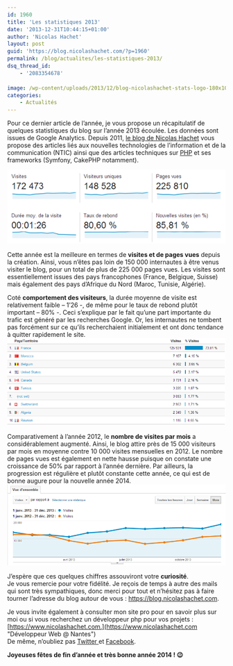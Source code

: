 ```yaml
---
id: 1960
title: 'Les statistiques 2013'
date: '2013-12-31T10:44:15+01:00'
author: 'Nicolas Hachet'
layout: post
guid: 'https://blog.nicolashachet.com/?p=1960'
permalink: /blog/actualites/les-statistiques-2013/
dsq_thread_id:
    - '2083354678'

image: /wp-content/uploads/2013/12/blog-nicolashachet-stats-logo-180x108.png
categories:
    - Actualités
---
```


Pour ce dernier article de l’année, je vous propose un récapitulatif de quelques statistiques du blog sur l’année 2013 écoulée. Les données sont issues de Google Analytics. Depuis 2011, [le blog de Nicolas Hachet](https://blog.nicolashachet.com "Le Blog PHP de Nicolas Hachet") vous propose des articles liés aux nouvelles technologies de l’information et de la communication (NTIC) ainsi que des articles techniques sur [PHP](https://www.nicolashachet.com/blog/tag/php-2/ "Tag PHP") et ses frameworks (Symfony, CakePHP notamment).

[![blog-nicolashachet-stats-1](/wp-content/uploads/2013/12/blog-nicolashachet-stats-1.png)](/wp-content/uploads/2013/12/blog-nicolashachet-stats-1.png)

Cette année est la meilleure en termes de **visites et de pages vues** depuis la création. Ainsi, vous n’êtes pas loin de 150 000 internautes à être venus visiter le blog, pour un total de plus de 225 000 pages vues. Les visites sont essentiellement issues des pays francophones (France, Belgique, Suisse) mais également des pays d’Afrique du Nord (Maroc, Tunisie, Algérie).

Coté **comportement des visiteurs**, la durée moyenne de visite est relativement faible – 1’26 -, de même pour le taux de rebond plutôt important – 80% -. Ceci s’explique par le fait qu’une part importante du trafic est généré par les recherches Google. Or, les internautes ne tombent pas forcément sur ce qu’ils recherchaient initialement et ont donc tendance à quitter rapidement le site.  
[![blog-nicolashachet-stats-2-provenance](/wp-content/uploads/2013/12/blog-nicolashachet-stats-2-provenance.png)](/wp-content/uploads/2013/12/blog-nicolashachet-stats-2-provenance.png)

Comparativement à l’année 2012, le **nombre de visites par mois** a considérablement augmenté. Ainsi, le blog attire près de 15 000 visiteurs par mois en moyenne contre 10 000 visites mensuelles en 2012. Le nombre de pages vues est également en nette hausse puisque on constate une croissance de 50% par rapport à l’année dernière. Par ailleurs, la progression est régulière et plutôt constante cette année, ce qui est de bonne augure pour la nouvelle année 2014.  
[![blog-nicolashachet-stats-comparatif-2012-2013](/wp-content/uploads/2013/12/blog-nicolashachet-stats-comparatif-2012-2013.png)](/wp-content/uploads/2013/12/blog-nicolashachet-stats-comparatif-2012-2013.png)

J’espère que ces quelques chiffres assouviront votre **curiosité**.  
Je vous remercie pour votre fidélité. Je reçois de temps à autre des mails qui sont très sympathiques, donc merci pour tout et n’hésitez pas à faire tourner l’adresse du blog autour de vous : <https://blog.nicolashachet.com>.

Je vous invite également à consulter mon site pro pour en savoir plus sur moi ou si vous recherchez un développeur php pour vos projets : [https://www.nicolashachet.com.](https://www.nicolashachet.com "Développeur Web @ Nantes")  
De même, n’oubliez pas [Twitter ](https://twitter.com/nicolashachet "Twitter")et [Facebook](https://www.facebook.com/LeBlogDeNicolasHachet "Facebook").

**Joyeuses fêtes de fin d’année et très bonne année 2014 ! 😉**
